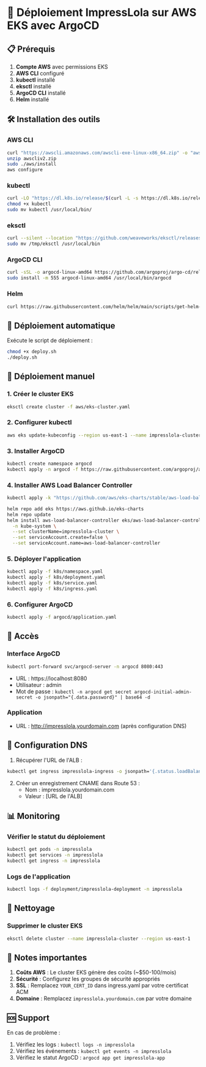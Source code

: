 # 🚀 Déploiement ImpressLola sur AWS EKS avec ArgoCD

## 📋 Prérequis

1. **Compte AWS** avec permissions EKS
2. **AWS CLI** configuré
3. **kubectl** installé
4. **eksctl** installé
5. **ArgoCD CLI** installé
6. **Helm** installé

## 🛠️ Installation des outils

### AWS CLI
```bash
curl "https://awscli.amazonaws.com/awscli-exe-linux-x86_64.zip" -o "awscliv2.zip"
unzip awscliv2.zip
sudo ./aws/install
aws configure
```

### kubectl
```bash
curl -LO "https://dl.k8s.io/release/$(curl -L -s https://dl.k8s.io/release/stable.txt)/bin/linux/amd64/kubectl"
chmod +x kubectl
sudo mv kubectl /usr/local/bin/
```

### eksctl
```bash
curl --silent --location "https://github.com/weaveworks/eksctl/releases/latest/download/eksctl_$(uname -s)_amd64.tar.gz" | tar xz -C /tmp
sudo mv /tmp/eksctl /usr/local/bin
```

### ArgoCD CLI
```bash
curl -sSL -o argocd-linux-amd64 https://github.com/argoproj/argo-cd/releases/latest/download/argocd-linux-amd64
sudo install -m 555 argocd-linux-amd64 /usr/local/bin/argocd
```

### Helm
```bash
curl https://raw.githubusercontent.com/helm/helm/main/scripts/get-helm-3 | bash
```

## 🚀 Déploiement automatique

Exécute le script de déploiement :
```bash
chmod +x deploy.sh
./deploy.sh
```

## 🔧 Déploiement manuel

### 1. Créer le cluster EKS
```bash
eksctl create cluster -f aws/eks-cluster.yaml
```

### 2. Configurer kubectl
```bash
aws eks update-kubeconfig --region us-east-1 --name impresslola-cluster
```

### 3. Installer ArgoCD
```bash
kubectl create namespace argocd
kubectl apply -n argocd -f https://raw.githubusercontent.com/argoproj/argo-cd/stable/manifests/install.yaml
```

### 4. Installer AWS Load Balancer Controller
```bash
kubectl apply -k "https://github.com/aws/eks-charts/stable/aws-load-balancer-controller//crds?ref=master"

helm repo add eks https://aws.github.io/eks-charts
helm repo update
helm install aws-load-balancer-controller eks/aws-load-balancer-controller \
  -n kube-system \
  --set clusterName=impresslola-cluster \
  --set serviceAccount.create=false \
  --set serviceAccount.name=aws-load-balancer-controller
```

### 5. Déployer l'application
```bash
kubectl apply -f k8s/namespace.yaml
kubectl apply -f k8s/deployment.yaml
kubectl apply -f k8s/service.yaml
kubectl apply -f k8s/ingress.yaml
```

### 6. Configurer ArgoCD
```bash
kubectl apply -f argocd/application.yaml
```

## 🔗 Accès

### Interface ArgoCD
```bash
kubectl port-forward svc/argocd-server -n argocd 8080:443
```
- URL : https://localhost:8080
- Utilisateur : admin
- Mot de passe : `kubectl -n argocd get secret argocd-initial-admin-secret -o jsonpath="{.data.password}" | base64 -d`

### Application
- URL : http://impresslola.yourdomain.com (après configuration DNS)

## 🔧 Configuration DNS

1. Récupérer l'URL de l'ALB :
```bash
kubectl get ingress impresslola-ingress -o jsonpath='{.status.loadBalancer.ingress[0].hostname}'
```

2. Créer un enregistrement CNAME dans Route 53 :
   - Nom : impresslola.yourdomain.com
   - Valeur : [URL de l'ALB]

## 📊 Monitoring

### Vérifier le statut du déploiement
```bash
kubectl get pods -n impresslola
kubectl get services -n impresslola
kubectl get ingress -n impresslola
```

### Logs de l'application
```bash
kubectl logs -f deployment/impresslola-deployment -n impresslola
```

## 🧹 Nettoyage

### Supprimer le cluster EKS
```bash
eksctl delete cluster --name impresslola-cluster --region us-east-1
```

## 📝 Notes importantes

1. **Coûts AWS** : Le cluster EKS génère des coûts (~$50-100/mois)
2. **Sécurité** : Configurez les groupes de sécurité appropriés
3. **SSL** : Remplacez `YOUR_CERT_ID` dans ingress.yaml par votre certificat ACM
4. **Domaine** : Remplacez `impresslola.yourdomain.com` par votre domaine

## 🆘 Support

En cas de problème :
1. Vérifiez les logs : `kubectl logs -n impresslola`
2. Vérifiez les événements : `kubectl get events -n impresslola`
3. Vérifiez le statut ArgoCD : `argocd app get impresslola-app` 